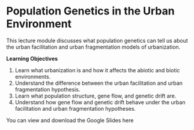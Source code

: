 # Population Genetics in the Urban Environment

This lecture module discusses what population genetics can tell us about the urban facilitation and urban fragmentation models of urbanization.



**Learning Objectives**

1. Learn what urbanization is and how it affects the abiotic and biotic environments.
1. Understand the difference between the urban facilitation and urban fragmentation hypothesis.
1. Learn what population structure, gene flow, and genetic drift are.
1. Understand how gene flow and genetic drift behave under the urban facilitation and urban fragmentation hypotheses.


You can view and download the Google Slides here

